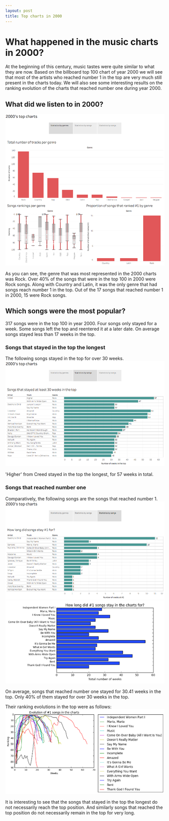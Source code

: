 ```yaml
---
layout: post
title: Top charts in 2000
---
```


# What happened in the music charts in 2000?

At the beginning of this century, music tastes were quite similar to what they are now. Based on the billboard top 100 chart of year 2000 we will see that most of the artists who reached number 1 in the top are very much still present in the charts today.
We will also see some interesting results on the ranking evolution of the charts that reached number one during year 2000.


## What did we listen to in 2000?

<img src='../images/Top_charts_2000/genres.png'>

As you can see, the genre that was most represented in the 2000 charts was Rock. Over 40% of the songs that were in the top 100 in 2000 were Rock songs.
Along with Country and Latin, it was the only genre that had songs reach number 1 in the top. Out of the 17 songs that reached number 1 in 2000, 15 were Rock songs.


## Which songs were the most popular?

317 songs were in the top 100 in year 2000. Four songs only stayed for a week. Some songs left the top and reentered it at a later date. On average songs stayed less than 17 weeks in the top.

### Songs that stayed in the top the longest

The following songs stayed in the top for over 30 weeks.
<img src='../images/Top_charts_2000/songs.png'>

'Higher' from Creed stayed in the top the longest, for 57 weeks in total.

### Songs that reached number one

Comparatively, the following songs are the songs that reached number 1.
<img src='../images/Top_charts_2000/songs2.png'>
<img src='../images/Top_charts_2000/songs3.png'>

On average, songs that reached number one stayed for 30.41 weeks in the top. Only 40% of them stayed for over 30 weeks in the top.

Their ranking evolutions in the top were as follows:
<img src='../images/Top_charts_2000/numberone_evolutions.png'>

It is interesting to see that the songs that stayed in the top the longest do not necessarily reach the top position. And similarly songs that reached the top position do not necessarily remain in the top for very long.
